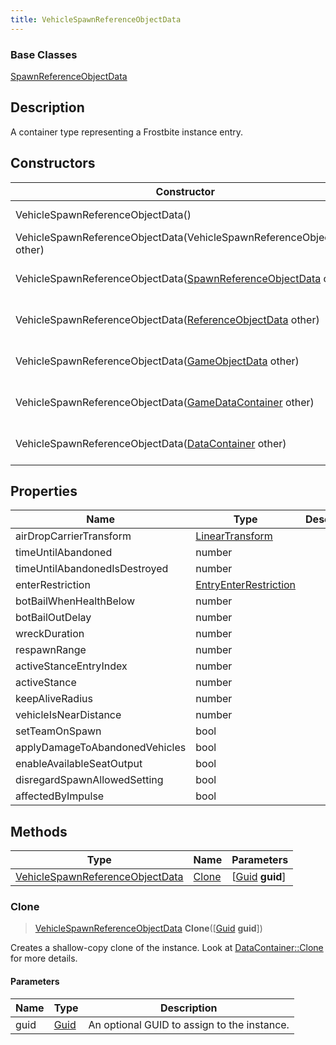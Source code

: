 ```yaml
---
title: VehicleSpawnReferenceObjectData
---
```

### Base Classes

[SpawnReferenceObjectData](SpawnReferenceObjectData)

## Description

A container type representing a Frostbite instance entry.

## Constructors

| Constructor                                                                                 | Description                                                                                                                                            |
| ------------------------------------------------------------------------------------------- | ------------------------------------------------------------------------------------------------------------------------------------------------------ |
| VehicleSpawnReferenceObjectData()                                                           | Create a new instance of this container type.                                                                                                          |
| VehicleSpawnReferenceObjectData(VehicleSpawnReferenceObjectData other)                      | Create a reference copy of an instance of the same type.                                                                                               |
| VehicleSpawnReferenceObjectData([SpawnReferenceObjectData](SpawnReferenceObjectData) other) | Upcast an instance of type [SpawnReferenceObjectData](SpawnReferenceObjectData) to [VehicleSpawnReferenceObjectData](VehicleSpawnReferenceObjectData). |
| VehicleSpawnReferenceObjectData([ReferenceObjectData](ReferenceObjectData) other)           | Upcast an instance of type [ReferenceObjectData](ReferenceObjectData) to [VehicleSpawnReferenceObjectData](VehicleSpawnReferenceObjectData).           |
| VehicleSpawnReferenceObjectData([GameObjectData](GameObjectData) other)                     | Upcast an instance of type [GameObjectData](GameObjectData) to [VehicleSpawnReferenceObjectData](VehicleSpawnReferenceObjectData).                     |
| VehicleSpawnReferenceObjectData([GameDataContainer](GameDataContainer) other)               | Upcast an instance of type [GameDataContainer](GameDataContainer) to [VehicleSpawnReferenceObjectData](VehicleSpawnReferenceObjectData).               |
| VehicleSpawnReferenceObjectData([DataContainer](/vext/ref/shared/class/datacontainer) other)  | Upcast an instance of type [DataContainer](/vext/ref/shared/class/datacontainer) to [VehicleSpawnReferenceObjectData](VehicleSpawnReferenceObjectData).  |

## Properties

| Name                           | Type                                                    | Description |
| ------------------------------ | ------------------------------------------------------- | ----------- |
| airDropCarrierTransform        | [LinearTransform](/vext/ref/shared/class/LinearTransform) |             |
| timeUntilAbandoned             | number                                                  |             |
| timeUntilAbandonedIsDestroyed  | number                                                  |             |
| enterRestriction               | [EntryEnterRestriction](EntryEnterRestriction)          |             |
| botBailWhenHealthBelow         | number                                                  |             |
| botBailOutDelay                | number                                                  |             |
| wreckDuration                  | number                                                  |             |
| respawnRange                   | number                                                  |             |
| activeStanceEntryIndex         | number                                                  |             |
| activeStance                   | number                                                  |             |
| keepAliveRadius                | number                                                  |             |
| vehicleIsNearDistance          | number                                                  |             |
| setTeamOnSpawn                 | bool                                                    |             |
| applyDamageToAbandonedVehicles | bool                                                    |             |
| enableAvailableSeatOutput      | bool                                                    |             |
| disregardSpawnAllowedSetting   | bool                                                    |             |
| affectedByImpulse              | bool                                                    |             |

## Methods

| Type                                                               | Name            | Parameters                                     |
| ------------------------------------------------------------------ | --------------- | ---------------------------------------------- |
| [VehicleSpawnReferenceObjectData](VehicleSpawnReferenceObjectData) | [Clone](#clone) | \[[Guid](/vext/ref/shared/class/guid) **guid**\] |

### Clone

> [VehicleSpawnReferenceObjectData](VehicleSpawnReferenceObjectData) **Clone**(\[[Guid](/vext/ref/shared/class/guid) **guid**\])

Creates a shallow-copy clone of the instance. Look at [DataContainer::Clone](/vext/ref/shared/class/datacontainer#clone) for more details.

#### Parameters

| Name | Type         | Description                                 |
| ---- | ------------ | ------------------------------------------- |
| guid | [Guid](Guid) | An optional GUID to assign to the instance. |
